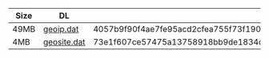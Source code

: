 |    Size   |     DL  | sha512sum |
|  ---  |  ---  |  ---  |
| 49MB | [geoip.dat](https://cdn.jsdelivr.net/gh/googleians/Rules@main/geoip.dat) | 4057b9f90f4ae7fe95acd2cfea755f73f1909fa35cb887ceced3f5e71a8b083954594f79991ce51667ca30fd874ec71e5233b532cf6ae172bb54e6f1b1012deb |
| 4MB | [geosite.dat](https://cdn.jsdelivr.net/gh/googleians/Rules@main/geosite.dat) | 73e1f607ce57475a13758918bb9de1834d4265fb2d074e7d292c8d69aeed3eec9571834b8a813e5de827cd165f081fa39ecde3b6d8bcecba9661e994889061ed |
